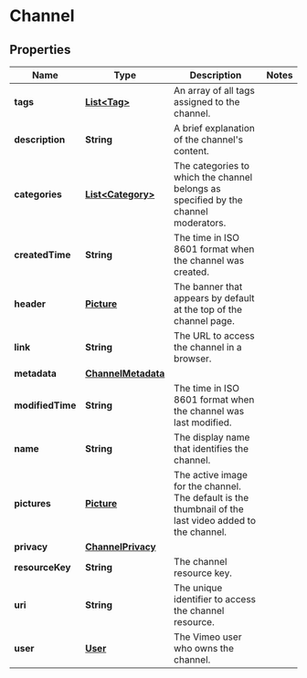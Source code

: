 

# Channel


## Properties

| Name | Type | Description | Notes |
|------------ | ------------- | ------------- | -------------|
|**tags** | [**List&lt;Tag&gt;**](Tag.md) | An array of all tags assigned to the channel. |  |
|**description** | **String** | A brief explanation of the channel&#39;s content. |  |
|**categories** | [**List&lt;Category&gt;**](Category.md) | The categories to which the channel belongs as specified by the channel moderators. |  |
|**createdTime** | **String** | The time in ISO 8601 format when the channel was created. |  |
|**header** | [**Picture**](Picture.md) | The banner that appears by default at the top of the channel page. |  |
|**link** | **String** | The URL to access the channel in a browser. |  |
|**metadata** | [**ChannelMetadata**](ChannelMetadata.md) |  |  |
|**modifiedTime** | **String** | The time in ISO 8601 format when the channel was last modified. |  |
|**name** | **String** | The display name that identifies the channel. |  |
|**pictures** | [**Picture**](Picture.md) | The active image for the channel. The default is the thumbnail of the last video added to the channel. |  |
|**privacy** | [**ChannelPrivacy**](ChannelPrivacy.md) |  |  |
|**resourceKey** | **String** | The channel resource key. |  |
|**uri** | **String** | The unique identifier to access the channel resource. |  |
|**user** | [**User**](User.md) | The Vimeo user who owns the channel. |  |



